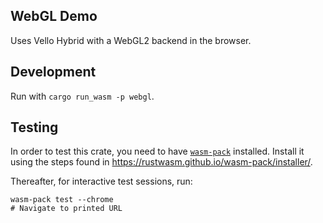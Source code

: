 ## WebGL Demo

Uses Vello Hybrid with a WebGL2 backend in the browser.

## Development

Run with `cargo run_wasm -p webgl`.

## Testing

In order to test this crate, you need to have [`wasm-pack`] installed. Install it using
the steps found in https://rustwasm.github.io/wasm-pack/installer/.

Thereafter, for interactive test sessions, run:

```
wasm-pack test --chrome
# Navigate to printed URL
```

[`wasm-pack`]: https://rustwasm.github.io/wasm-pack/